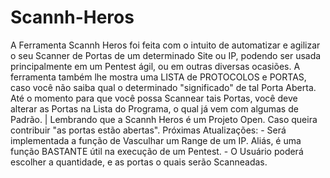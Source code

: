 # Scannh-Heros
A Ferramenta Scannh Heros foi feita com o intuito de automatizar e agilizar o seu Scanner de Portas de um determinado Site ou IP, podendo ser usada principalmente em um Pentest ágil, ou em outras diversas ocasiões. A ferramenta também lhe mostra uma LISTA de PROTOCOLOS e PORTAS, caso você não saiba qual o determinado "significado" de tal Porta Aberta. Até o momento para que você possa Scannear tais Portas, você deve alterar as Portas na Lista do Programa, o qual já vem com algumas de Padrão. | Lembrando que a Scannh Heros é um Projeto Open. Caso queira contribuir "as portas estão abertas".   Próximas Atualizações: - Será implementada a função de Vasculhar um Range de um IP. Aliás, é uma função BASTANTE útil na execução de um Pentest. - O Usuário poderá escolher a quantidade, e as portas o quais serão Scanneadas. 
